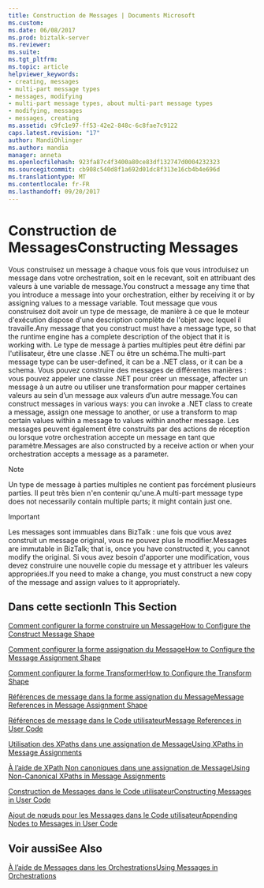 ```yaml
---
title: Construction de Messages | Documents Microsoft
ms.custom: 
ms.date: 06/08/2017
ms.prod: biztalk-server
ms.reviewer: 
ms.suite: 
ms.tgt_pltfrm: 
ms.topic: article
helpviewer_keywords:
- creating, messages
- multi-part message types
- messages, modifying
- multi-part message types, about multi-part message types
- modifying, messages
- messages, creating
ms.assetid: c9fc1e97-ff53-42e2-848c-6c8fae7c9122
caps.latest.revision: "17"
author: MandiOhlinger
ms.author: mandia
manager: anneta
ms.openlocfilehash: 923fa87c4f3400a80ce83df132747d0004232323
ms.sourcegitcommit: cb908c540d8f1a692d01dc8f313e16cb4b4e696d
ms.translationtype: MT
ms.contentlocale: fr-FR
ms.lasthandoff: 09/20/2017
---
```

# <a name="constructing-messages"></a><span data-ttu-id="38c58-102">Construction de Messages</span><span class="sxs-lookup"><span data-stu-id="38c58-102">Constructing Messages</span></span>
<span data-ttu-id="38c58-103">Vous construisez un message à chaque vous fois que vous introduisez un message dans votre orchestration, soit en le recevant, soit en attribuant des valeurs à une variable de message.</span><span class="sxs-lookup"><span data-stu-id="38c58-103">You construct a message any time that you introduce a message into your orchestration, either by receiving it or by assigning values to a message variable.</span></span> <span data-ttu-id="38c58-104">Tout message que vous construisez doit avoir un type de message, de manière à ce que le moteur d'exécution dispose d'une description complète de l'objet avec lequel il travaille.</span><span class="sxs-lookup"><span data-stu-id="38c58-104">Any message that you construct must have a message type, so that the runtime engine has a complete description of the object that it is working with.</span></span> <span data-ttu-id="38c58-105">Le type de message à parties multiples peut être défini par l'utilisateur, être une classe .NET ou être un schéma.</span><span class="sxs-lookup"><span data-stu-id="38c58-105">The multi-part message type can be user-defined, it can be a .NET class, or it can be a schema.</span></span> <span data-ttu-id="38c58-106">Vous pouvez construire des messages de différentes manières : vous pouvez appeler une classe .NET pour créer un message, affecter un message à un autre ou utiliser une transformation pour mapper certaines valeurs au sein d’un message aux valeurs d’un autre message.</span><span class="sxs-lookup"><span data-stu-id="38c58-106">You can construct messages in various ways: you can invoke a .NET class to create a message, assign one message to another, or use a transform to map certain values within a message to values within another message.</span></span> <span data-ttu-id="38c58-107">Les messages peuvent également être construits par des actions de réception ou lorsque votre orchestration accepte un message en tant que paramètre.</span><span class="sxs-lookup"><span data-stu-id="38c58-107">Messages are also constructed by a receive action or when your orchestration accepts a message as a parameter.</span></span>  
  
> [!NOTE]
>  <span data-ttu-id="38c58-108">Un type de message à parties multiples ne contient pas forcément plusieurs parties. Il peut très bien n'en contenir qu'une.</span><span class="sxs-lookup"><span data-stu-id="38c58-108">A multi-part message type does not necessarily contain multiple parts; it might contain just one.</span></span>  
  
> [!IMPORTANT]
>  <span data-ttu-id="38c58-109">Les messages sont immuables dans BizTalk : une fois que vous avez construit un message original, vous ne pouvez plus le modifier.</span><span class="sxs-lookup"><span data-stu-id="38c58-109">Messages are immutable in BizTalk; that is, once you have constructed it, you cannot modify the original.</span></span> <span data-ttu-id="38c58-110">Si vous avez besoin d'apporter une modification, vous devez construire une nouvelle copie du message et y attribuer les valeurs appropriées.</span><span class="sxs-lookup"><span data-stu-id="38c58-110">If you need to make a change, you must construct a new copy of the message and assign values to it appropriately.</span></span>  
  
## <a name="in-this-section"></a><span data-ttu-id="38c58-111">Dans cette section</span><span class="sxs-lookup"><span data-stu-id="38c58-111">In This Section</span></span>  
 [<span data-ttu-id="38c58-112">Comment configurer la forme construire un Message</span><span class="sxs-lookup"><span data-stu-id="38c58-112">How to Configure the Construct Message Shape</span></span>](../core/how-to-configure-the-construct-message-shape.md)  
  
 [<span data-ttu-id="38c58-113">Comment configurer la forme assignation du Message</span><span class="sxs-lookup"><span data-stu-id="38c58-113">How to Configure the Message Assignment Shape</span></span>](../core/how-to-configure-the-message-assignment-shape.md) 
  
 [<span data-ttu-id="38c58-114">Comment configurer la forme Transformer</span><span class="sxs-lookup"><span data-stu-id="38c58-114">How to Configure the Transform Shape</span></span>](../core/how-to-configure-the-transform-shape.md) 
  
 [<span data-ttu-id="38c58-115">Références de message dans la forme assignation du Message</span><span class="sxs-lookup"><span data-stu-id="38c58-115">Message References in Message Assignment Shape</span></span>](../core/message-references-in-message-assignment-shape.md)  
  
 [<span data-ttu-id="38c58-116">Références de message dans le Code utilisateur</span><span class="sxs-lookup"><span data-stu-id="38c58-116">Message References in User Code</span></span>](../core/message-references-in-user-code.md)  
  
 [<span data-ttu-id="38c58-117">Utilisation des XPaths dans une assignation de Message</span><span class="sxs-lookup"><span data-stu-id="38c58-117">Using XPaths in Message Assignments</span></span>](../core/using-xpaths-in-message-assignments.md)  
  
 [<span data-ttu-id="38c58-118">À l’aide de XPath Non canoniques dans une assignation de Message</span><span class="sxs-lookup"><span data-stu-id="38c58-118">Using Non-Canonical XPaths in Message Assignments</span></span>](../core/using-non-canonical-xpaths-in-message-assignments.md)  
  
 [<span data-ttu-id="38c58-119">Construction de Messages dans le Code utilisateur</span><span class="sxs-lookup"><span data-stu-id="38c58-119">Constructing Messages in User Code</span></span>](../core/constructing-messages-in-user-code.md)  
  
 [<span data-ttu-id="38c58-120">Ajout de nœuds pour les Messages dans le Code utilisateur</span><span class="sxs-lookup"><span data-stu-id="38c58-120">Appending Nodes to Messages in User Code</span></span>](../core/appending-nodes-to-messages-in-user-code.md)  
  
## <a name="see-also"></a><span data-ttu-id="38c58-121">Voir aussi</span><span class="sxs-lookup"><span data-stu-id="38c58-121">See Also</span></span>  
 [<span data-ttu-id="38c58-122">À l’aide de Messages dans les Orchestrations</span><span class="sxs-lookup"><span data-stu-id="38c58-122">Using Messages in Orchestrations</span></span>](../core/using-messages-in-orchestrations.md)